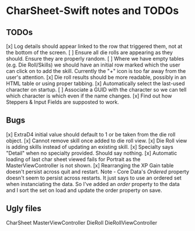 # CharSheet-Swift notes and TODOs
## TODOs
[x] Log details should appear linked to the row that triggered them, not at the bottom of the screen.
[ ] Ensure all die rolls are appearing as they should. Ensure they are properly random.
[ ] Where we have empty tables (e.g. Die Roll/Skills) we should have an initial row marked <Add Skill> which the user
can click on to add the skill. Currently the "+" icon is too far away from the user's attention.
[x] Die roll results should be more readable, possibly in an HTML table or using proper tabbing.
[x] Automatically select the last-used character on startup.
[ ] Associate a GUID with the character so we can tell which character is which even if the name changes.
[x] Find out how Steppers & Input Fields are supposted to work.

## Bugs
[x] ExtraD4 initial value should default to 1 or be taken from the die roll object.
[x] Cannot remove skill once added to die roll view.
[x] Die Roll view is adding skills instead of updating an existing skill.
[x] Specialty says "Detail" when no specialty provided. Should say nothing.
[x] Automatic loading of last char sheet viewed fails for Portrait as the MasterViewController is not shown.
[x] Rearranging the XP Gain table doesn't persist across quit and restart.
	Note - Core Data's *Ordered* property doesn't seem to persist across restarts. It just says to use an ordered set
	when instanciating the data. So I've added an *order* property to the data and I sort the set on load and update
	the order property on save.

## Ugly files
CharSheet
MasterViewController
DieRoll
DieRollViewController

